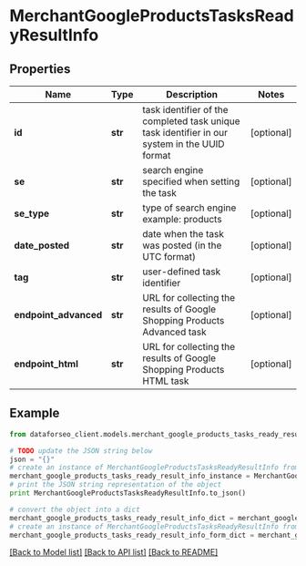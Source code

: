 # MerchantGoogleProductsTasksReadyResultInfo


## Properties

Name | Type | Description | Notes
------------ | ------------- | ------------- | -------------
**id** | **str** | task identifier of the completed task unique task identifier in our system in the UUID format | [optional] 
**se** | **str** | search engine specified when setting the task | [optional] 
**se_type** | **str** | type of search engine example: products | [optional] 
**date_posted** | **str** | date when the task was posted (in the UTC format) | [optional] 
**tag** | **str** | user-defined task identifier | [optional] 
**endpoint_advanced** | **str** | URL for collecting the results of Google Shopping Products Advanced task | [optional] 
**endpoint_html** | **str** | URL for collecting the results of Google Shopping Products HTML task | [optional] 

## Example

```python
from dataforseo_client.models.merchant_google_products_tasks_ready_result_info import MerchantGoogleProductsTasksReadyResultInfo

# TODO update the JSON string below
json = "{}"
# create an instance of MerchantGoogleProductsTasksReadyResultInfo from a JSON string
merchant_google_products_tasks_ready_result_info_instance = MerchantGoogleProductsTasksReadyResultInfo.from_json(json)
# print the JSON string representation of the object
print MerchantGoogleProductsTasksReadyResultInfo.to_json()

# convert the object into a dict
merchant_google_products_tasks_ready_result_info_dict = merchant_google_products_tasks_ready_result_info_instance.to_dict()
# create an instance of MerchantGoogleProductsTasksReadyResultInfo from a dict
merchant_google_products_tasks_ready_result_info_form_dict = merchant_google_products_tasks_ready_result_info.from_dict(merchant_google_products_tasks_ready_result_info_dict)
```
[[Back to Model list]](../README.md#documentation-for-models) [[Back to API list]](../README.md#documentation-for-api-endpoints) [[Back to README]](../README.md)


